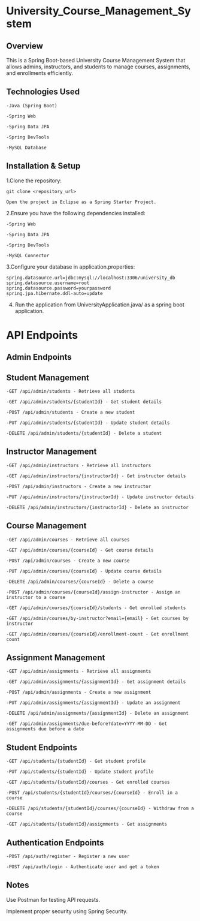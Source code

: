 # University_Course_Management_System

## Overview

This is a Spring Boot-based University Course Management System that allows admins, instructors, and students to manage courses, assignments, and enrollments efficiently.

## Technologies Used

    -Java (Spring Boot)
    
    -Spring Web
    
    -Spring Data JPA
    
    -Spring DevTools
    
    -MySQL Database

## Installation & Setup

1.Clone the repository:

    git clone <repository_url>
    
    Open the project in Eclipse as a Spring Starter Project.

2.Ensure you have the following dependencies installed:

    -Spring Web
    
    -Spring Data JPA
    
    -Spring DevTools
    
    -MySQL Connector

3.Configure your database in application.properties:

    spring.datasource.url=jdbc:mysql://localhost:3306/university_db
    spring.datasource.username=root
    spring.datasource.password=yourpassword
    spring.jpa.hibernate.ddl-auto=update

4. Run the application from UniversityApplication.java/ as a spring boot application.

# API Endpoints

## Admin Endpoints

## Student Management

    -GET /api/admin/students - Retrieve all students
    
    -GET /api/admin/students/{studentId} - Get student details
    
    -POST /api/admin/students - Create a new student
    
    -PUT /api/admin/students/{studentId} - Update student details
    
    -DELETE /api/admin/students/{studentId} - Delete a student

## Instructor Management

    -GET /api/admin/instructors - Retrieve all instructors
    
    -GET /api/admin/instructors/{instructorId} - Get instructor details
    
    -POST /api/admin/instructors - Create a new instructor
    
    -PUT /api/admin/instructors/{instructorId} - Update instructor details
    
    -DELETE /api/admin/instructors/{instructorId} - Delete an instructor

## Course Management

    -GET /api/admin/courses - Retrieve all courses
    
    -GET /api/admin/courses/{courseId} - Get course details
    
    -POST /api/admin/courses - Create a new course
    
    -PUT /api/admin/courses/{courseId} - Update course details
    
    -DELETE /api/admin/courses/{courseId} - Delete a course
    
    -POST /api/admin/courses/{courseId}/assign-instructor - Assign an instructor to a course
    
    -GET /api/admin/courses/{courseId}/students - Get enrolled students
    
    -GET /api/admin/courses/by-instructor?email={email} - Get courses by instructor
    
    -GET /api/admin/courses/{courseId}/enrollment-count - Get enrollment count

## Assignment Management

    -GET /api/admin/assignments - Retrieve all assignments
    
    -GET /api/admin/assignments/{assignmentId} - Get assignment details
    
    -POST /api/admin/assignments - Create a new assignment
    
    -PUT /api/admin/assignments/{assignmentId} - Update an assignment
    
    -DELETE /api/admin/assignments/{assignmentId} - Delete an assignment
    
    -GET /api/admin/assignments/due-before?date=YYYY-MM-DD - Get assignments due before a date

## Student Endpoints

    -GET /api/students/{studentId} - Get student profile
    
    -PUT /api/students/{studentId} - Update student profile
    
    -GET /api/students/{studentId}/courses - Get enrolled courses
    
    -POST /api/students/{studentId}/courses/{courseId} - Enroll in a course
    
    -DELETE /api/students/{studentId}/courses/{courseId} - Withdraw from a course
    
    -GET /api/students/{studentId}/assignments - Get assignments

## Authentication Endpoints

    -POST /api/auth/register - Register a new user
    
    -POST /api/auth/login - Authenticate user and get a token

## Notes

Use Postman for testing API requests.

Implement proper security using Spring Security.
